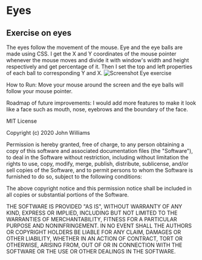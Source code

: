 # Eyes
## Exercise on eyes

The eyes follow the movement of the mouse. Eye and the eye balls are made using CSS. I get the X and Y coordinates of the mouse pointer whenever the mouse moves and
divide it with window's width and height respectively and get percentage of it. Then I set the top and left properties of each ball to corresponding Y and X.
![Screenshot Eye exercise](https://user-images.githubusercontent.com/22720260/195969854-46c95d54-8a7d-4d7a-83c7-3b5b2800dc5d.png)

How to Run: Move your mouse around the screen and the eye balls will follow your mouse pointer.

Roadmap of future improvements: I would add more features to make it look like a face such as mouth, nose, eyebrows and the boundary of the face.

MIT License

Copyright (c) 2020 John Williams

Permission is hereby granted, free of charge, to any person obtaining a copy
of this software and associated documentation files (the "Software"), to deal
in the Software without restriction, including without limitation the rights
to use, copy, modify, merge, publish, distribute, sublicense, and/or sell
copies of the Software, and to permit persons to whom the Software is
furnished to do so, subject to the following conditions:

The above copyright notice and this permission notice shall be included in all
copies or substantial portions of the Software.

THE SOFTWARE IS PROVIDED "AS IS", WITHOUT WARRANTY OF ANY KIND, EXPRESS OR
IMPLIED, INCLUDING BUT NOT LIMITED TO THE WARRANTIES OF MERCHANTABILITY,
FITNESS FOR A PARTICULAR PURPOSE AND NONINFRINGEMENT. IN NO EVENT SHALL THE
AUTHORS OR COPYRIGHT HOLDERS BE LIABLE FOR ANY CLAIM, DAMAGES OR OTHER
LIABILITY, WHETHER IN AN ACTION OF CONTRACT, TORT OR OTHERWISE, ARISING FROM,
OUT OF OR IN CONNECTION WITH THE SOFTWARE OR THE USE OR OTHER DEALINGS IN THE
SOFTWARE.
